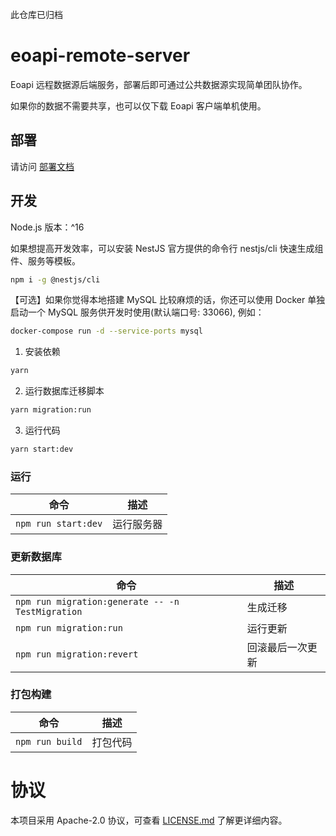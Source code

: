 此仓库已归档

# eoapi-remote-server

Eoapi 远程数据源后端服务，部署后即可通过公共数据源实现简单团队协作。

如果你的数据不需要共享，也可以仅下载 Eoapi 客户端单机使用。

## 部署

请访问 [部署文档](https://github.com/eolinker/eoapi-remote-server/wiki/%E4%BA%91%E7%AB%AF%E6%9C%8D%E5%8A%A1)

## 开发

Node.js 版本：^16

如果想提高开发效率，可以安装 NestJS 官方提供的命令行 nestjs/cli 快速生成组件、服务等模板。

```bash
npm i -g @nestjs/cli
```

【可选】如果你觉得本地搭建 MySQL 比较麻烦的话，你还可以使用 Docker 单独启动一个 MySQL 服务供开发时使用(默认端口号: 33066), 例如：

```bash
docker-compose run -d --service-ports mysql
```

1. 安装依赖

```bash
yarn
```

2. 运行数据库迁移脚本

```bash
yarn migration:run
```

3. 运行代码

```bash
yarn start:dev
```

### 运行

| 命令                | 描述       |
| ------------------- | ---------- |
| `npm run start:dev` | 运行服务器 |

### 更新数据库

| 命令                                             | 描述             |
| ------------------------------------------------ | ---------------- |
| `npm run migration:generate -- -n TestMigration` | 生成迁移         |
| `npm run migration:run`                          | 运行更新         |
| `npm run migration:revert`                       | 回滚最后一次更新 |

### 打包构建

| 命令            | 描述     |
| --------------- | -------- |
| `npm run build` | 打包代码 |

# 协议

本项目采用 Apache-2.0 协议，可查看 [LICENSE.md](LICENSE) 了解更详细内容。
